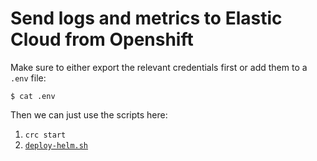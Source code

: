 # Send logs and metrics to Elastic Cloud from Openshift

Make sure to either export the relevant credentials first or add them to a `.env` file:
```
$ cat .env
```

Then we can just use the scripts here:
1. `crc start`
2. [`deploy-helm.sh`](./deploy-helm.sh)